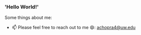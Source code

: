 ### 'Hello World!'

Some things about me:

- 📫 Please feel free to reach out to me 😄: achopra4@uw.edu
